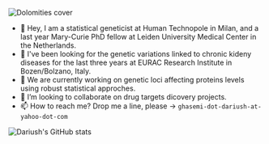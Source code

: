 ![Dolomities cover](https://github.com/DariushG3/DariushG3/blob/main/Dolomitte_March_2023.JPG)
- 👋 Hey, I am a statistical geneticist at Human Technopole in Milan, and a last year Mary-Curie PhD fellow at Leiden University Medical Center in the Netherlands. 
- 👀 I've been looking for the genetic variations linked to chronic kideny diseases for the last three years at EURAC Research Institute in Bozen/Bolzano, Italy. 
- 🌱 We are currently working on genetic loci affecting proteins levels using robust statistical approches.
- 💞️ I’m looking to collaborate on drug targets dicovery projects.  
- 📫 How to reach me? Drop me a line, please -> `ghasemi-dot-dariush-at-yahoo-dot-com`
  
<!---
DariushG3/DariushG3 is a ✨ special ✨ repository because its `README.md` (this file) appears on your GitHub profile.
You can click the Preview link to take a look at your changes.
--->
![Dariush's GitHub stats](https://github-readme-stats.vercel.app/api?username=dariushghasemi&theme=vue-dark&show_icons=true) 
